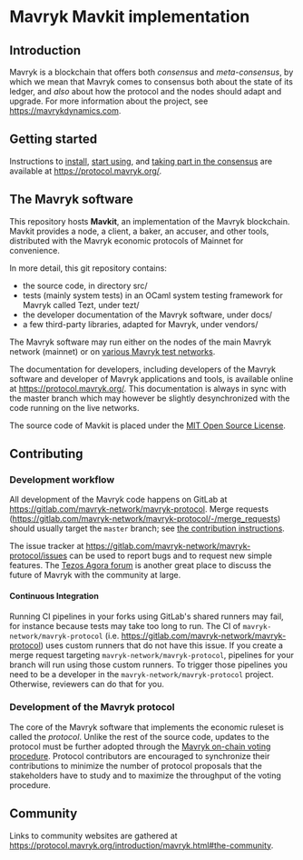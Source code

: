 # Mavryk Mavkit implementation

## Introduction

Mavryk is a blockchain that offers both  _consensus_ and _meta-consensus_, by which we mean that Mavryk comes to consensus both about the state of its ledger, and  _also_ about how the
protocol and the nodes should adapt and upgrade.
For more information about the project, see https://mavrykdynamics.com.

## Getting started

Instructions to
[install](https://protocol.mavryk.org/introduction/howtoget.html), [start
using](https://protocol.mavryk.org/introduction/howtouse.html), and
[taking part in the
consensus](https://protocol.mavryk.org/introduction/howtorun.html) are
available at https://protocol.mavryk.org/.

## The Mavryk software

This repository hosts **Mavkit**, an implementation of the Mavryk blockchain.
Mavkit provides a node, a client, a baker, an accuser, and other tools, distributed with the Mavryk economic protocols of Mainnet for convenience.

In more detail, this git repository contains:
- the source code, in directory src/
- tests (mainly system tests) in an OCaml system testing framework for Mavryk called Tezt, under tezt/
- the developer documentation of the Mavryk software, under docs/
- a few third-party libraries, adapted for Mavryk, under vendors/

The Mavryk software may run either on the nodes of
the main Mavryk network (mainnet) or on [various Mavryk test
networks](https://protocol.mavryk.org/introduction/test_networks.html).

The documentation for developers, including developers of the Mavryk software
and developer of Mavryk applications and tools, is available
online at https://protocol.mavryk.org/. This documentation is always in
sync with the master branch which may however be slightly
desynchronized with the code running on the live networks.

The source code of Mavkit is placed under the [MIT Open Source
License](https://opensource.org/licenses/MIT).

## Contributing

### Development workflow

All development of the Mavryk code happens on
GitLab at https://gitlab.com/mavryk-network/mavryk-protocol. Merge requests
(https://gitlab.com/mavryk-network/mavryk-protocol/-/merge_requests) should usually
target the `master` branch; see [the contribution
instructions](https://protocol.mavryk.org/developer/contributing.html).

The issue tracker at https://gitlab.com/mavryk-network/mavryk-protocol/issues can be used
to report bugs and to request new simple features. The [Tezos Agora
forum](https://forum.tezosagora.org/) is another great place to
discuss the future of Mavryk with the community at large.

#### Continuous Integration

Running CI pipelines in your forks using GitLab's shared runners
may fail, for instance because tests may take too long to run.
The CI of `mavryk-network/mavryk-protocol` (i.e. https://gitlab.com/mavryk-network/mavryk-protocol)
uses custom runners that do not have this issue.
If you create a merge request targeting `mavryk-network/mavryk-protocol`, pipelines
for your branch will run using those custom runners.
To trigger those pipelines you need to be a developer in the
`mavryk-network/mavryk-protocol` project. Otherwise, reviewers can do that for you.

### Development of the Mavryk protocol

The core of the Mavryk software that implements the economic ruleset is
called the *protocol*. Unlike the rest of the source code, updates to the
protocol must be further adopted through the [Mavryk
on-chain voting
procedure](https://protocol.mavryk.org/whitedoc/voting.html). Protocol
contributors are encouraged to synchronize their contributions to
minimize the number of protocol proposals that the stakeholders have
to study and to maximize the throughput of the voting procedure.

## Community

Links to community websites are gathered at <https://protocol.mavryk.org/introduction/mavryk.html#the-community>.
